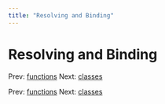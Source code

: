 ```yaml
---
title: "Resolving and Binding"
---
```


# Resolving and Binding

Prev: [functions](functions.md)
Next: [classes](classes.md)

Prev: [functions](functions.md)
Next: [classes](classes.md)
